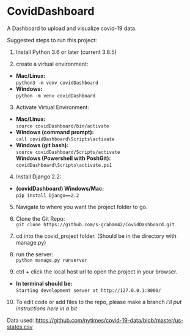 # CovidDashboard
A Dashboard to upload and visualize covid-19 data.

Suggested steps to run this project:

1) Install Python 3.6 or later (current 3.8.5)

2) create a virtual environment:  
- **Mac/Linux:**  
```python3 -m venv covidDashboard```  
- **Windows:**    
```python -m venv covidDashboard```


3) Activate Virtual Environment:
- **Mac/Linux:**  
```source covidDashboard/bin/activate```
- **Windows (command prompt):**  
```call covidDashboard\Scripts\activate```       
- **Windows (git bash):**  
```source covidDashboard/Scripts/activate```           
**Windows (Powershell with PoshGit):**  
```covidDashboard\Scripts\activate.ps1```  

4) Install Django 2.2:
- **(covidDashboard) Windows/Mac:**  
```pip install Django==2.2``` 

5) Navigate to where you want the project folder to go.

6) Clone the Git Repo:  
```git clone https://github.com/s-graham42/CovidDashboard.git```

7) cd into the covid_project folder.  (Should be in the directory with manage.py)

8) run the server:  
```python manage.py runserver```

9) ctrl + click the local host url to open the project in your browser.  
- **In terminal should be:**  
```Starting development server at http://127.0.0.1:8000/```

10) To edit code or add files to the repo, please make a branch _I'll put instructions here in a bit_




Data used: https://github.com/nytimes/covid-19-data/blob/master/us-states.csv